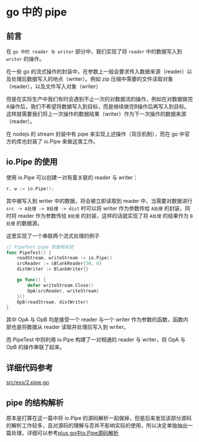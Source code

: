# go 中的 pipe
## 前言
在 `go 中的 reader 与 writer` 部分中，我们实现了将 `reader` 中的数据写入到 `writer` 的操作。

在一些 go 的流式操作的封装中，在参数上一般会要求传入数据来源（reader）以及处理后数据写入的地点（writer）。例如 zip 压缩中需要的文件读取对象（reader），以及文件写入对象（writer）

但是在实际生产中我们有时会遇到不止一次的对数据流的操作，例如在对数据做完A操作后，我们不希望将数据写入到目标，而是继续做完B操作后再写入到目标。这样就需要我们将上一次操作的数据结果（writer）作为下一次操作的数据来源（reader）。

在 nodejs 的 stream 封装中有 pipe 来实现上述操作（背压机制），而在 go 中官方的库也封装了 io.Pipe 来做这类工作。

## io.Pipe 的使用
使用 io.Pipe 可以创建一对有着关联的 reader 与 writer：  

```go
r, w := io.Pipe();
```

其中被写入到 writer 中的数据，将会被立即读取到 reader 中，当需要对数据进行 `src -> A处理 -> B处理 -> dist` 时可以将 writer 作为参数传给 `A处理` 的封装，同时将 reader 作为参数传给 `B处理` 的封装，这样的话就实现了将 `A处理` 的结果作为 `B处理` 的数据源。

这里实现了一个串联两个流式处理的例子

```go
// PipeTest pipe 的使用实验
func PipeTest() {
	readStream, writeStream := io.Pipe()
	srcReader := &BlankReader{30, 0}
	distWriter := BlankWriter{}

	go func() {
		defer writeStream.Close()
		OpA(srcReader, writeStream)
	}()
	OpB(readStream, distWriter)
}
```

其中 OpA 与 OpB 均是接受一个 reader 与一个 writer 作为参数的函数，函数内部也是将数据从 reader 读取并处理后写入到 writer。

而 PipeTest 中则利用 io.Pipe 构建了一对相通的 reader 与 writer，将 OpA 与 OpB 的操作串联了起来。

## 详细代码参考
[src/exs/2.pipe.go](/src/exs/2.pipe.go)

## pipe 的结构解析
原本是打算在这一篇中将 io.Pipe 的源码解析一起做掉，但是后来发现该部分源码的解析工作较多，且对源码的理解与否并不影响实际的使用，所以决定单独抽出一篇处理，详细可以参考[plus go中io.Pipe源码解析](/docs/plus.pipe_detail.md)
